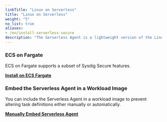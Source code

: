 ```yaml
---
linkTitle: "Linux on Serverless"
title: "Linux on Serverless"
weight: "5"
no_list: true
aliases:
- /en/install-serverless-secure
description: "The Serverless Agent is a lightweight version of the Linux Agent which has been optimised to be used in Serverless environments, such as AWS ECS Fargate. Sysdig provides a variety of deployment options for the Sysdig Serverless Agent on a selection of serverless environments."
---
```


### ECS on Fargate

ECS on Fargate supports a subset of Sysdig Secure features.

[**Install on ECS Fargate**](/en/install-ecs-fargate-secure)

### Embed the Serverless Agent in a Workload Image
You can include the Serverless Agent in a workload image to prevent altering task definitions either manually or automatically.

[**Manually Embed Serverless Agent**](/en/install-secure-serverless-embedded)

